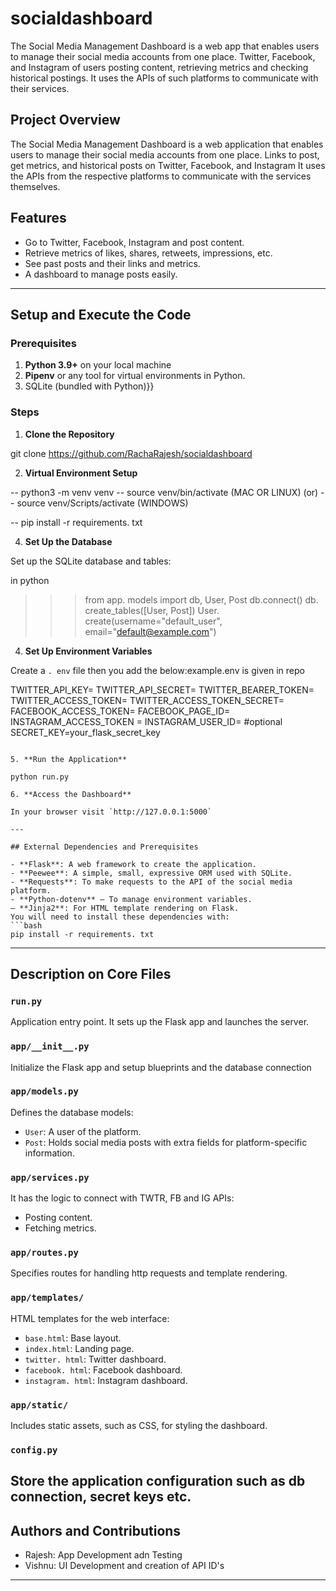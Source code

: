 # socialdashboard
The Social Media Management Dashboard is a web app that enables users to manage their social media accounts from one place. Twitter, Facebook, and Instagram of users posting content, retrieving metrics and checking historical postings. It uses the APIs of such platforms to communicate with their services.

## Project Overview
The Social Media Management Dashboard is a web application that enables users to manage their social media accounts from one place. Links to post, get metrics, and historical posts on Twitter, Facebook, and Instagram It uses the APIs from the respective platforms to communicate with the services themselves.

## Features
- Go to Twitter, Facebook, Instagram and post content.
- Retrieve metrics of likes, shares, retweets, impressions, etc.
- See past posts and their links and metrics.
- A dashboard to manage posts easily.
---

## Setup and Execute the Code
### Prerequisites
1. **Python 3.9+** on your local machine
2. **Pipenv** or any tool for virtual environments in Python.
3. SQLite (bundled with Python)}}
   
### Steps
1. **Clone the Repository**

git clone https://github.com/RachaRajesh/socialdashboard

2. **Virtual Environment Setup**
   
  -- python3 -m venv venv
  -- source venv/bin/activate  (MAC OR LINUX)
           (or)
  -- source venv/Scripts/activate (WINDOWS)
   
  -- pip install -r requirements. txt
   
4. **Set Up the Database**

Set up the SQLite database and tables:

  in  python
  
>>> from app. models import db, User, Post
   >>> db.connect()
>>> db. create_tables([User, Post])
>>> User. create(username="default_user", email="default@example.com")
  
4. **Set Up Environment Variables**
   
Create a `. env` file then you add the below:example.env is given in repo
   
TWITTER_API_KEY=
TWITTER_API_SECRET=
TWITTER_BEARER_TOKEN=
TWITTER_ACCESS_TOKEN=
TWITTER_ACCESS_TOKEN_SECRET=
FACEBOOK_ACCESS_TOKEN=
FACEBOOK_PAGE_ID=
INSTAGRAM_ACCESS_TOKEN =
INSTAGRAM_USER_ID=
#optional
SECRET_KEY=your_flask_secret_key
   ```

5. **Run the Application**
   
   python run.py
   
6. **Access the Dashboard**

In your browser visit `http://127.0.0.1:5000`

---

## External Dependencies and Prerequisites

- **Flask**: A web framework to create the application.
- **Peewee**: A simple, small, expressive ORM used with SQLite.
- **Requests**: To make requests to the API of the social media platform.
- **Python-dotenv** — To manage environment variables.
– **Jinja2**: For HTML template rendering on Flask.
You will need to install these dependencies with:
```bash
pip install -r requirements. txt
```

---
## Description on Core Files

### `run.py`
Application entry point. It sets up the Flask app and launches the server.
### `app/__init__.py`
Initialize the Flask app and setup blueprints and the database connection

### `app/models.py`
Defines the database models:
- `User`: A user of the platform.
- `Post`: Holds social media posts with extra fields for platform-specific information.
### `app/services.py`
It has the logic to connect with TWTR, FB and IG APIs:
- Posting content.
- Fetching metrics.

### `app/routes.py`
Specifies routes for handling http requests and template rendering.
### `app/templates/`
HTML templates for the web interface:
- `base.html`: Base layout.
- `index.html`: Landing page.
- `twitter. html`: Twitter dashboard.
- `facebook. html`: Facebook dashboard.
- `instagram. html`: Instagram dashboard.
### `app/static/`
Includes static assets, such as CSS, for styling the dashboard.

### `config.py`
Store the application configuration such as db connection, secret keys etc.
---

## Authors and Contributions

- Rajesh: App Development adn Testing
- Vishnu: UI Development and creation of API ID's
---
